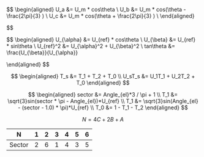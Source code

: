 $$
\begin{aligned}
U_a &= U_m * cos\theta \\
U_b &= U_m * cos(\theta - \frac{2\pi}{3} ) \\
U_c &= U_m * cos(\theta + \frac{2\pi}{3} ) \\
\end{aligned}

$$

$$
\begin{aligned}
U_{\alpha} &= U_{ref} * cos\theta \\
U_{\beta}  &= U_{ref} * sin\theta \\
U_{ref}^2  &= U_{\alpha}^2 + U_{\beta}^2 \\
tan\theta  &= \frac{U_{\beta}}{U_{\alpha}}

\end{aligned}
$$

$$
\begin{aligned}
T_s &= T_1 + T_2 + T_0 \\
U_sT_s &= U_1T_1 + U_2T_2 + T_0
\end{aligned}
$$


$$
\begin{aligned}
sector &= Angle_{el}*3 / \pi + 1 \\
T_1 &= \sqrt{3}sin(sector * \pi - Angle_{el})*U_{ref} \\
T_1 &= \sqrt{3}sin(Angle_{el} - (sector - 1.0) * \pi)*U_{ref} \\
T_0 &= 1 - T_1 - T_2
\end{aligned}
$$

$$
N=4C + 2B + A
$$

| N      | 1   | 2   | 3   | 4   | 5   | 6   |
| ------ | --- | --- | --- | --- | --- | --- |
| Sector | 2   | 6   | 1   | 4   | 3   | 5   |

